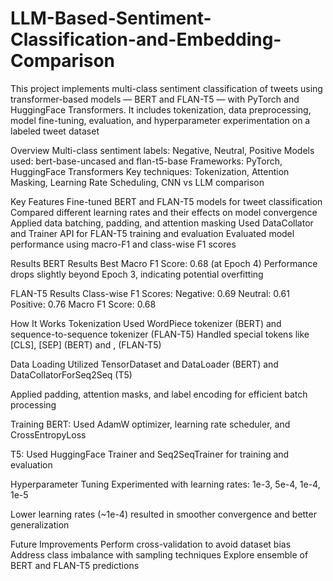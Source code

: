 # LLM-Based-Sentiment-Classification-and-Embedding-Comparison

This project implements multi-class sentiment classification of tweets using transformer-based models — BERT and FLAN-T5 — with PyTorch and HuggingFace Transformers. It includes tokenization, data preprocessing, model fine-tuning, evaluation, and hyperparameter experimentation on a labeled tweet dataset

Overview
Multi-class sentiment labels: Negative, Neutral, Positive
Models used: bert-base-uncased and flan-t5-base
Frameworks: PyTorch, HuggingFace Transformers
Key techniques: Tokenization, Attention Masking, Learning Rate Scheduling, CNN vs LLM comparison

Key Features
Fine-tuned BERT and FLAN-T5 models for tweet classification
Compared different learning rates and their effects on model convergence
Applied data batching, padding, and attention masking
Used DataCollator and Trainer API for FLAN-T5 training and evaluation
Evaluated model performance using macro-F1 and class-wise F1 scores

Results
BERT Results
Best Macro F1 Score: 0.68 (at Epoch 4)
Performance drops slightly beyond Epoch 3, indicating potential overfitting

FLAN-T5 Results
Class-wise F1 Scores:
Negative: 0.69
Neutral: 0.61
Positive: 0.76
Macro F1 Score: 0.68

How It Works
Tokenization
Used WordPiece tokenizer (BERT) and sequence-to-sequence tokenizer (FLAN-T5)
Handled special tokens like [CLS], [SEP] (BERT) and <pad>, <eos> (FLAN-T5)

Data Loading
Utilized TensorDataset and DataLoader (BERT) and DataCollatorForSeq2Seq (T5)

Applied padding, attention masks, and label encoding for efficient batch processing

Training
BERT: Used AdamW optimizer, learning rate scheduler, and CrossEntropyLoss

T5: Used HuggingFace Trainer and Seq2SeqTrainer for training and evaluation

Hyperparameter Tuning
Experimented with learning rates: 1e-3, 5e-4, 1e-4, 1e-5

Lower learning rates (~1e-4) resulted in smoother convergence and better generalization


Future Improvements
Perform cross-validation to avoid dataset bias
Address class imbalance with sampling techniques
Explore ensemble of BERT and FLAN-T5 predictions
